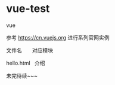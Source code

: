 # vue-test
vue

参考 https://cn.vuejs.org 进行系列官网实例

文件名         	 对应模块  

hello.html     	 介绍     
  
	  
		  
			 
			 
			   
				 



	

未完待续~~~

